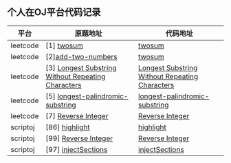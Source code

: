 ## 个人在OJ平台代码记录

| 平台    | 原题地址          | 代码地址 |
|---------- |-------------- |---------- |
| leetcode | [1] [twosum](https://leetcode.com/problems/two-sum/)| [twosum](https://github.com/kurset/script-practice/blob/master/leetcode/1.js) |
| leetcode | [2][add-two-numbers](https://leetcode.com/problems/add-two-numbers/)| [twosum](https://github.com/kurset/script-practice/blob/master/leetcode/2.js) |
| leetcode | [3] [Longest Substring Without Repeating Characters](https://leetcode.com/problems/longest-substring-without-repeating-characters/description/)| [Longest Substring Without Repeating Characters](https://github.com/kurset/script-practice/blob/master/leetcode/3.js) |
| leetcode | [5] [longest-palindromic-substring](https://leetcode.com/problems/longest-palindromic-substring/description/)| [longest-palindromic-substring](https://github.com/kurset/script-practice/blob/master/leetcode/4.js) |
| leetcode | [7] [Reverse Integer](https://leetcode.com/problems/reverse-integer/description/)| [Reverse Integer](https://github.com/kurset/script-practice/blob/master/leetcode/Reverse%20Integer.py) |
| scriptoj | [86] [highlight](https://scriptoj.com/problems/86)| [highlight](https://github.com/kurset/script-practice/blob/master/scriptoj/highlight.js) |
| scriptoj | [99] [Reverse Integer](https://scriptoj.com/problems/99)| [Reverse Integer](https://github.com/kurset/script-practice/blob/master/scriptoj/safeGet.js) |
| scriptoj | [97] [injectSections](https://scriptoj.com/problems/94)| [injectSections](https://github.com/kurset/script-practice/blob/master/scriptoj/injectSections.js) |
